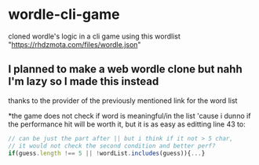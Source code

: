 # wordle-cli-game

cloned wordle's logic in a cli game using this wordlist "https://rhdzmota.com/files/wordle.json"

## I planned to make a web wordle clone but nahh I'm lazy so I made this instead

thanks to the provider of the previously mentioned link for the word list

\*the game does not check if word is meaningful/in the list 'cause i dunno if the performance hit will be worth it,
but it is as easy as editting line 43 to:

```ts
// can be just the part after || but i think if it not > 5 char,
// it would not check the second condition and better perf?
if(guess.length !== 5 || !wordList.includes(guess)){...}
```
